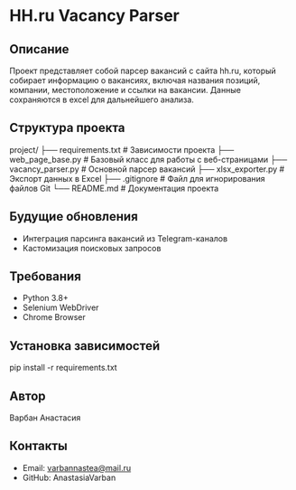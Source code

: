 # HH.ru Vacancy Parser

## Описание
Проект представляет собой парсер вакансий с сайта hh.ru, который собирает информацию о вакансиях, включая названия позиций, компании, местоположение и ссылки на вакансии. Данные сохраняются в excel для дальнейшего анализа.

## Структура проекта
project/
├── requirements.txt      # Зависимости проекта
├── web_page_base.py     # Базовый класс для работы с веб-страницами
├── vacancy_parser.py     # Основной парсер вакансий
├── xlsx_exporter.py      # Экспорт данных в Excel
├── .gitignore           # Файл для игнорирования файлов Git
└── README.md            # Документация проекта

## Будущие обновления
- Интеграция парсинга вакансий из Telegram-каналов
- Кастомизация поисковых запросов

## Требования
- Python 3.8+
- Selenium WebDriver
- Chrome Browser

## Установка зависимостей
pip install -r requirements.txt

## Автор
Варбан Анастасия

## Контакты
- Email: varbannastea@mail.ru
- GitHub: AnastasiaVarban
